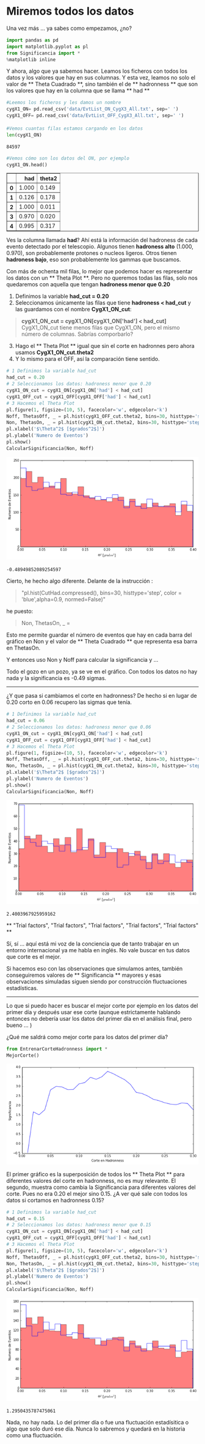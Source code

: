 # Miremos todos los datos

Una vez más ... ya sabes como empezamos, ¿no?


```python
import pandas as pd
import matplotlib.pyplot as pl
from Significancia import *
%matplotlib inline
```

Y ahora, algo que ya sabemos hacer. Leamos los ficheros con todos los datos y los valores que hay en sus columnas. Y esta vez, leamos no solo el valor de ** Theta Cuadrado **, sino también el de ** hadronness ** que son los valores que hay en la columna que se llama ** had **


```python
#Leemos los ficheros y les damos un nombre
cygX1_ON= pd.read_csv('data/EvtList_ON_CygX3_All.txt', sep=' ')
cygX1_OFF= pd.read_csv('data/EvtList_OFF_CygX3_All.txt', sep=' ')

#Vemos cuantas filas estamos cargando en los datos
len(cygX1_ON)
```




    84597




```python
#Vemos cómo son los datos del ON, por ejemplo
cygX1_ON.head()
```




<div>
<table border="1" class="dataframe">
  <thead>
    <tr style="text-align: right;">
      <th></th>
      <th>had</th>
      <th>theta2</th>
    </tr>
  </thead>
  <tbody>
    <tr>
      <th>0</th>
      <td>1.000</td>
      <td>0.149</td>
    </tr>
    <tr>
      <th>1</th>
      <td>0.126</td>
      <td>0.178</td>
    </tr>
    <tr>
      <th>2</th>
      <td>1.000</td>
      <td>0.011</td>
    </tr>
    <tr>
      <th>3</th>
      <td>0.970</td>
      <td>0.020</td>
    </tr>
    <tr>
      <th>4</th>
      <td>0.995</td>
      <td>0.317</td>
    </tr>
  </tbody>
</table>
</div>



Ves la columna llamada **had**?  Ahí está la información del hadroness de cada evento detectado por el telescopio.
Algunos tienen **hadroness alto** (1.000, 0.970), son probablemente protones o nucleos ligeros. Otros tienen **hadroness bajo**, eso son probablemente los gammas que buscamos.

Con más de ochenta mil filas, lo mejor que podemos hacer es representar los datos con un ** Theta Plot **. Pero no queremos todas las filas, solo nos quedaremos con aquella que tengan **hadroness menor que 0.20**

1. Definimos la variable **had_cut = 0.20**
2. Seleccionamos únicamente las filas que tiene **hadroness < had_cut** y las guardamos con el nombre **CygX1_ON_cut**:
> **cygX1_ON_cut = cygX1_ON[cygX1_ON['had'] < had_cut]**
> CygX1_ON_cut tiene menos filas que CygX1_ON, pero el mismo número de columnas. Sabrías comporbarlo?
3. Hago el ** Theta Plot ** igual que sin el corte en hadronnes pero ahora usamos **CygX1_ON_cut.theta2**
4. Y lo mismo para el OFF, así la comparación tiene sentido.



```python
# 1 Definimos la variable had_cut
had_cut = 0.20
# 2 Seleccionamos los datos: hadroness menor que 0.20
cygX1_ON_cut = cygX1_ON[cygX1_ON['had'] < had_cut]
cygX1_OFF_cut = cygX1_OFF[cygX1_OFF['had'] < had_cut]
# 3 Hacemos el Theta Plot
pl.figure(1, figsize=(10, 5), facecolor='w', edgecolor='k')
Noff, ThetasOff, _ = pl.hist(cygX1_OFF_cut.theta2, bins=30, histtype='stepfilled', color='red', alpha=0.5, normed=False)
Non, ThetasOn, _ = pl.hist(cygX1_ON_cut.theta2, bins=30, histtype='step', color = 'blue',alpha=0.9, normed=False)
pl.xlabel('$\Theta^2$ [$grados^2$]')
pl.ylabel('Numero de Eventos')
pl.show()
CalcularSignificancia(Non, Noff)
```


![png](night_2_6_files/night_2_6_6_0.png)





    -0.48949852089254597



Cierto, he hecho algo diferente. Delante de la instrucción :
> "pl.hist(CutHad.compressed(), bins=30, histtype='step', color = 'blue',alpha=0.9, normed=False)"

he puesto:

> Non, ThetasOn, _ =

Esto me permite guardar el número de eventos que hay en cada barra del gráfico en Non y el valor de ** Theta Cuadrado ** que representa esa barra en ThetasOn.

Y entonces uso Non y Noff para calcular la significancia y ...

Todo el gozo en un  pozo, ya se ve en el gráfico. Con todos los datos no hay nada y la significancia es -0.49 sigmas.

---------

¿Y que pasa si cambiamos el corte en hadronness? De hecho si en lugar de 0.20 corto en 0.06 recupero las sigmas que tenía.


```python
# 1 Definimos la variable had_cut
had_cut = 0.06
# 2 Seleccionamos los datos: hadroness menor que 0.06
cygX1_ON_cut = cygX1_ON[cygX1_ON['had'] < had_cut]
cygX1_OFF_cut = cygX1_OFF[cygX1_OFF['had'] < had_cut]
# 3 Hacemos el Theta Plot
pl.figure(1, figsize=(10, 5), facecolor='w', edgecolor='k')
Noff, ThetasOff, _ = pl.hist(cygX1_OFF_cut.theta2, bins=30, histtype='stepfilled', color='red', alpha=0.5, normed=False)
Non, ThetasOn, _ = pl.hist(cygX1_ON_cut.theta2, bins=30, histtype='step', color = 'blue',alpha=0.9, normed=False)
pl.xlabel('$\Theta^2$ [$grados^2$]')
pl.ylabel('Numero de Eventos')
pl.show()
CalcularSignificancia(Non, Noff)
```


![png](night_2_6_files/night_2_6_8_0.png)





    2.4003967925959162



** "Trial factors", "Trial factors", "Trial factors", "Trial factors", "Trial factors" **

Sí, sí ... aquí está mi voz de la conciencia que de tanto trabajar en un entorno internacional ya me habla en inglés. No vale buscar en tus datos que corte es el mejor.

Si hacemos eso con las observaciones que simulamos antes, también conseguiremos valores de ** Significancia ** mayores y esas observaciones simuladas siguen siendo por construcción fluctuaciones estadísticas.

-------

Lo que si puedo hacer es buscar el mejor corte por ejemplo en los datos del primer día y después usar ese corte (aunque estrictamente hablando entonces no debería usar los datos del primer día en el análisis final, pero bueno ... )

¿Qué me saldrá como mejor corte para los datos del primer día?


```python
from EntrenarCorteHadronness import *
MejorCorte()
```


![png](night_2_6_files/night_2_6_10_0.png)


El primer gráfico es la superposición de todos los ** Theta Plot ** para diferentes valores del corte en hadronness, no es muy relevante. El segundo, muestra como cambia la Significancia para diferentes valores del corte.
Pues no era 0.20 el mejor sino 0.15. ¿A ver qué sale con todos los datos si cortamos en hadronness 0.15?


```python
# 1 Definimos la variable had_cut
had_cut = 0.15
# 2 Seleccionamos los datos: hadroness menor que 0.15
cygX1_ON_cut = cygX1_ON[cygX1_ON['had'] < had_cut]
cygX1_OFF_cut = cygX1_OFF[cygX1_OFF['had'] < had_cut]
# 3 Hacemos el Theta Plot
pl.figure(1, figsize=(10, 5), facecolor='w', edgecolor='k')
Noff, ThetasOff, _ = pl.hist(cygX1_OFF_cut.theta2, bins=30, histtype='stepfilled', color='red', alpha=0.5, normed=False)
Non, ThetasOn, _ = pl.hist(cygX1_ON_cut.theta2, bins=30, histtype='step', color = 'blue',alpha=0.9, normed=False)
pl.xlabel('$\Theta^2$ [$grados^2$]')
pl.ylabel('Numero de Eventos')
pl.show()
CalcularSignificancia(Non, Noff)
```


![png](night_2_6_files/night_2_6_12_0.png)





    1.2950435787475061



Nada, no hay nada. Lo del primer día o fue una fluctuación estadísitica o algo que solo duró ese día. Nunca lo sabremos y quedará en la historia como una fluctuación.
